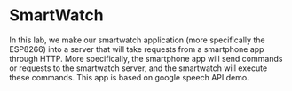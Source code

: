 # SmartWatch
In this lab, we make our smartwatch application (more specifically the ESP8266) into a server that will take requests from a smartphone app through HTTP. More specifically, the smartphone app will send commands or requests to the smartwatch server, and the smartwatch will execute these commands. This app is based on google speech API demo.
